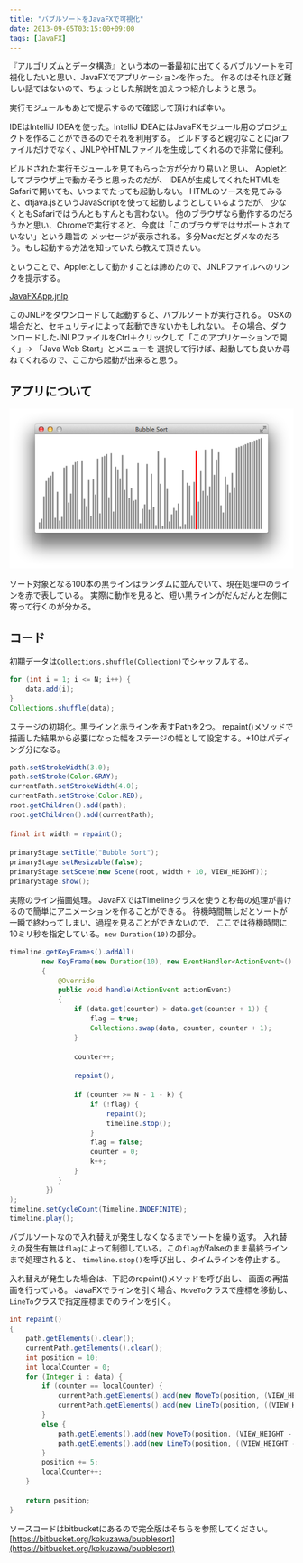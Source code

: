 ```yaml
---
title: "バブルソートをJavaFXで可視化"
date: 2013-09-05T03:15:00+09:00
tags: [JavaFX] 
---
```

『アルゴリズムとデータ構造』という本の一番最初に出てくるバブルソートを可視化したいと思い、JavaFXでアプリケーションを作った。
作るのはそれほど難しい話ではないので、ちょっとした解説を加えつつ紹介しようと思う。
 
実行モジュールもあとで提示するので確認して頂ければ幸い。

<!-- MORE -->

IDEはIntelliJ IDEAを使った。IntelliJ IDEAにはJavaFXモジュール用のプロジェクトを作ることができるのでそれを利用する。
ビルドすると親切なことにjarファイルだけでなく、JNLPやHTMLファイルを生成してくれるので非常に便利。

ビルドされた実行モジュールを見てもらった方が分かり易いと思い、
Appletとしてブラウザ上で動かそうと思ったのだが、
IDEAが生成してくれたHTMLをSafariで開いても、いつまでたっても起動しない。
HTMLのソースを見てみると、dtjava.jsというJavaScriptを使って起動しようとしているようだが、
少なくともSafariではうんともすんとも言わない。
他のブラウザなら動作するのだろうかと思い、Chromeで実行すると、今度は「このブラウザではサポートされていない」という趣旨の
メッセージが表示される。多分Macだとダメなのだろう。もし起動する方法を知っていたら教えて頂きたい。

ということで、Appletとして動かすことは諦めたので、JNLPファイルへのリンクを提示する。

[JavaFXApp.jnlp](https://dl.dropboxusercontent.com/u/46295066/javafx/BubbleSort/JavaFXApp.jnlp)

このJNLPをダウンロードして起動すると、バブルソートが実行される。
OSXの場合だと、セキュリティによって起動できないかもしれない。
その場合、ダウンロードしたJNLPファイルをCtrl＋クリックして「このアプリケーションで開く」-> 「Java Web Start」とメニューを
選択して行けば、起動しても良いか尋ねてくれるので、ここから起動が出来ると思う。

## アプリについて

![](/images/post_image_15.png)

ソート対象となる100本の黒ラインはランダムに並んでいて、現在処理中のラインを赤で表している。
実際に動作を見ると、短い黒ラインがだんだんと左側に寄って行くのが分かる。

## コード
初期データは`Collections.shuffle(Collection)`でシャッフルする。

``` java
for (int i = 1; i <= N; i++) {
    data.add(i);
}
Collections.shuffle(data);
```

ステージの初期化。黒ラインと赤ラインを表すPathを2つ。
repaint()メソッドで描画した結果から必要になった幅をステージの幅として設定する。+10はパディング分になる。

``` java
path.setStrokeWidth(3.0);
path.setStroke(Color.GRAY);
currentPath.setStrokeWidth(4.0);
currentPath.setStroke(Color.RED);
root.getChildren().add(path);
root.getChildren().add(currentPath);

final int width = repaint();

primaryStage.setTitle("Bubble Sort");
primaryStage.setResizable(false);
primaryStage.setScene(new Scene(root, width + 10, VIEW_HEIGHT));
primaryStage.show();
```

実際のライン描画処理。
JavaFXではTimelineクラスを使うと秒毎の処理が書けるので簡単にアニメーションを作ることができる。
待機時間無しだとソートが一瞬で終わってしまい、過程を見ることができないので、
ここでは待機時間に10ミリ秒を指定している。`new Duration(10)`の部分。

``` java
timeline.getKeyFrames().addAll(
        new KeyFrame(new Duration(10), new EventHandler<ActionEvent>()
        {
            @Override
            public void handle(ActionEvent actionEvent)
            {
                if (data.get(counter) > data.get(counter + 1)) {
                    flag = true;
                    Collections.swap(data, counter, counter + 1);
                }

                counter++;

                repaint();

                if (counter >= N - 1 - k) {
                    if (!flag) {
                        repaint();
                        timeline.stop();
                    }
                    flag = false;
                    counter = 0;
                    k++;
                }
            }
         })
);
timeline.setCycleCount(Timeline.INDEFINITE);
timeline.play();
```

バブルソートなので入れ替えが発生しなくなるまでソートを繰り返す。
入れ替えの発生有無は`flag`によって制御している。この`flag`がfalseのまま最終ラインまで処理されると、
`timeline.stop()`を呼び出し、タイムラインを停止する。

入れ替えが発生した場合は、下記のrepaint()メソッドを呼び出し、
画面の再描画を行っている。
JavaFXでラインを引く場合、`MoveTo`クラスで座標を移動し、`LineTo`クラスで指定座標までのラインを引く。

``` java
int repaint()
{
    path.getElements().clear();
    currentPath.getElements().clear();
    int position = 10;
    int localCounter = 0;
    for (Integer i : data) {
        if (counter == localCounter) {
            currentPath.getElements().add(new MoveTo(position, (VIEW_HEIGHT - 10)));
            currentPath.getElements().add(new LineTo(position, ((VIEW_HEIGHT - 10) - (i * 2))));
        }
        else {
            path.getElements().add(new MoveTo(position, (VIEW_HEIGHT - 10)));
            path.getElements().add(new LineTo(position, ((VIEW_HEIGHT - 10) - (i * 2))));
        }
        position += 5;
        localCounter++;
    }

    return position;
}
```

ソースコードはbitbucketにあるので完全版はそちらを参照してください。
[https://bitbucket.org/kokuzawa/bubblesort](https://bitbucket.org/kokuzawa/bubblesort)

